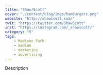 ```yaml
---
title: "Shaw/Scott"
cover: "./content/blog/imgs/hamburgers.png"
website: "http://shawscott.com/"
twit: "https://twitter.com/ShawScott"
inst: "https://instagram.com/_shawscott/"
category: "S"
tags:
    - Madison Park
    - medium
    - marketing
    - advertising
---
```


Description
